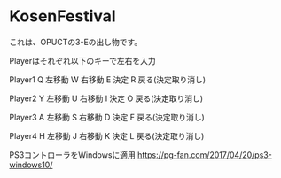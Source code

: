 # KosenFestival
これは、OPUCTの3-Eの出し物です。

Playerはそれぞれ以下のキーで左右を入力

Player1
Q 左移動
W 右移動
E 決定
R 戻る(決定取り消し)

Player2
Y 左移動
U 右移動
I 決定
O 戻る(決定取り消し)

Player3
A 左移動
S 右移動
D 決定
F 戻る(決定取り消し)

Player4
H 左移動
J 右移動
K 決定
L 戻る(決定取り消し)


PS3コントローラをWindowsに適用
https://pg-fan.com/2017/04/20/ps3-windows10/

